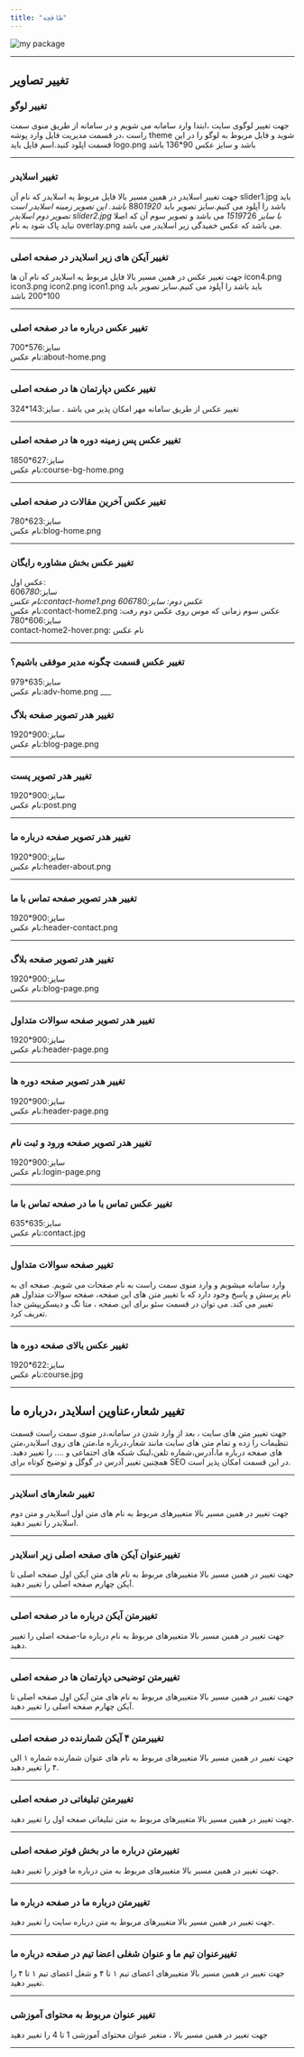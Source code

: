 ```yaml
---
title: "طاقچه"
---
```


![my package](taghchehmajazi.ir.png)


____
## تغییر تصاویر

### تغییر لوگو

جهت تغییر لوگوی سایت ،ابتدا وارد سامانه می شویم و در سامانه از طریق منوی سمت راست ،در قسمت مدیریت فایل وارد پوشه theme شوید و فایل مربوط به لوگو را در این قسمت اپلود کنید.اسم فایل باید logo.png باشد و سایز عکس 90*136 باشد
___
### تغییر اسلایدر

جهت تغییر اسلایدر در همین مسیر بالا فایل مربوط یه اسلایدر که نام آن slider1.jpg باید باشد را آپلود می کنیم.سایز تصویر باید 880*1920 باشد.
این تصویر زمینه اسلایدر است
تصویر دوم اسلایدر slider2.jpg با سایز 1519*726 می باشد
و تصویر سوم آن که اصلا نباید پاک شود به نام overlay.png می باشد که عکس خمیدگی زیر اسلایدر می باشد.
___

### تغییر آیکن های زیر اسلایدر در صفحه اصلی
جهت تغییر عکس در همین مسیر بالا فایل مربوط یه اسلایدر که نام آن ها  icon4.png  icon3.png  icon2.png  icon1.png باید باشد را آپلود می کنیم.سایز تصویر باید 100*200 باشد
___
### تغییر عکس درباره ما در صفحه اصلی 
   سایز:576*700  
  نام عکس:about-home.png
  ___
### تغییر عکس دپارتمان ها  در صفحه اصلی 
  تغییر عکس از طریق سامانه مهر امکان پذیر می باشد . سایز:143*324 
  ___
### تغییر عکس پس زمینه دوره ها در صفحه اصلی 
   سایز:627*1850  
  نام عکس:course-bg-home.png
___
### تغییر عکس آخرین مقالات در صفحه اصلی 
   سایز:623*780  
  نام عکس:blog-home.png
___
### تغییر عکس بخش مشاوره رایگان 
عکس اول:    
   سایز:606*780  
  نام عکس:contact-home1.png
    عکس دوم:
     سایز:606*780  
    نام عکس:contact-home2.png
    عکس سوم زمانی که موس روی عکس دوم رفت:
       سایز:606*780  
        contact-home2-hover.png: نام عکس
___
### تغییر عکس قسمت چگونه مدیر موفقی باشیم؟

   سایز:635*979  
  نام عکس:adv-home.png
    ___
### تغییر  هدر تصویر صفحه بلاگ
   سایز:900*1920  
  نام عکس:blog-page.png
___
### تغییر  هدر تصویر پست 
   سایز:900*1920  
  نام عکس:post.png
___
### تغییر  هدر تصویر صفحه  درباره ما
   سایز:900*1920  
     نام عکس:header-about.png
___
### تغییر  هدر تصویر صفحه  تماس با ما
   سایز:900*1920  
  نام عکس:header-contact.png
___
### تغییر  هدر تصویر صفحه  بلاگ
   سایز:900*1920  
  نام عکس:blog-page.png
___
### تغییر  هدر تصویر صفحه سوالات متداول  
   سایز:900*1920  
  نام عکس:header-page.png
___
### تغییر  هدر تصویر صفحه دوره ها   
   سایز:900*1920  
  نام عکس:header-page.png
___
### تغییر  هدر تصویر صفحه ورود و ثبت نام   
   سایز:900*1920  
  نام عکس:login-page.png
___
### تغییر عکس تماس با ما در صفحه تماس با ما
   سایز:635*635  
  نام عکس:contact.jpg
___
### تغییر صفحه سوالات متداول

وارد سامانه میشویم و وارد منوی سمت راست به نام صفحات می شویم.
صفحه ای به نام پرسش و پاسخ وجود دارد که با تغییر متن های این صفحه، صفحه سوالات متداول هم تغییر می کند.
می توان در قسمت سئو برای این صفحه ، متا تگ و دیسکریپشن جدا تعریف کرد.
___
### تغییر عکس بالای  صفحه دوره ها 

   سایز:622*1920  
  نام عکس:course.jpg
___
## تغییر شعار،عناوین اسلایدر ،درباره ما  
جهت تغییر متن های سایت ، بعد از وارد شدن در سامانه،در منوی سمت راست قسمت تنظیمات را زده و تمام متن های سایت مانند شعار،درباره ما،متن های روی اسلایدر،متن های صفحه درباره ما،آدرس،شماره تلفن،لینک شبکه های اجتماعی و .... را تغییر دهید.
همچنین تغییر آدرس در گوگل  و توضیح کوتاه برای SEO در این قسمت امکان پذیر است.	

___
### تغییر شعارهای اسلایدر 
جهت تغییر در همین مسیر بالا متغییرهای مربوط به نام های متن اول اسلایدر و متن دوم اسلایدر  را تغییر دهید.
___
### تغییرعنوان آیکن های صفحه اصلی زیر اسلایدر  
جهت تغییر در همین مسیر بالا متغییرهای مربوط به نام های متن آیکن اول صفحه اصلی تا آیکن چهارم صفحه اصلی را تغییر دهید.
___
### تغییرمتن آیکن درباره ما در صفحه اصلی  
جهت تغییر در همین مسیر بالا متغییرهای مربوط به نام  درباره ما-صفحه اصلی
 را تغییر دهید.
___
### تغییرمتن توضیحی دپارتمان ها در صفحه اصلی  
جهت تغییر در همین مسیر بالا متغییرهای مربوط به نام های متن آیکن اول صفحه اصلی تا آیکن چهارم صفحه اصلی را تغییر دهید.
___
### تغییرمتن  ۴ آیکن شمارنده در صفحه اصلی  
جهت تغییر در همین مسیر بالا متغییرهای مربوط به نام های عنوان شمارنده شماره ۱ الی ۴ را تغییر دهید.
___
### تغییرمتن تبلیغاتی در صفحه اصلی  
جهت تغییر در همین مسیر بالا متغییرهای مربوط به متن تبلیغاتی صفحه اول را تغییر دهید.
___
### تغییرمتن درباره ما در بخش فوتر صفحه اصلی   
جهت تغییر در همین مسیر بالا متغییرهای مربوط به متن درباره ما فوتر را تغییر دهید.
___
### تغییرمتن درباره ما در صفحه درباره ما   
جهت تغییر در همین مسیر بالا متغییرهای مربوط به متن درباره سایت را تغییر دهید.
___
### تغییرعنوان تیم ما و عنوان شغلی اعضا تیم در صفحه درباره ما   
جهت تغییر در همین مسیر بالا متغییرهای اعضای تیم ۱ تا ۴ و شغل اعضای تیم ۱ تا ۴  را تغییر دهید.
___
### تغییر عنوان مربوط به محتوای آموزشی
جهت تغییر در همین مسیر بالا ، متغیر عنوان محتوای آموزشی 1 تا 4 را تغییر دهید
___



